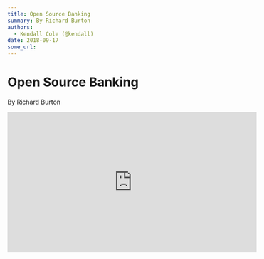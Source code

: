 ```yaml
---
title: Open Source Banking
summary: By Richard Burton
authors:
  - Kendall Cole (@kendall)
date: 2018-09-17
some_url: 
---
```


# Open Source Banking


By Richard Burton

<div align="center"><iframe width="560" height="315" src="https://drive.google.com/file/d/1nUT_199XT-XhMri4AZCdpaDUf7aoDYck/preview" frameborder="0" allow="encrypted-media" allowfullscreen></iframe></div>